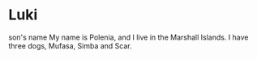 # Luki
son's name
My name is Polenia, and I live in the Marshall Islands. I have three dogs, Mufasa, Simba and Scar.
